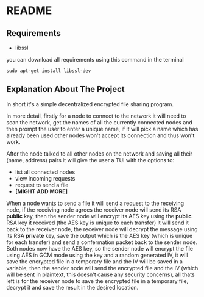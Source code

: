 # README

## Requirements

- libssl

you can download all requirements using this command in the terminal

```shell
sudo apt-get install libssl-dev
```

## Explanation About The Project

In short it's a simple decentralized encrypted file sharing program.

In more detail, firstly for a node to connect to the network it will need to scan the network, get the names of all the currently connected nodes and then prompt the user to enter a unique name, if it will pick a name which has already been used other nodes won't accept its connection and thus won't work.

After the node talked to all other nodes on the network and saving all their (name, address) pairs it will give the user a TUI with the options to:

- list all connected nodes
- view incoming requests
- request to send a file
- **[MIGHT ADD MORE]**

When a node wants to send a file it will send a request to the receiving node, if the receiving node agrees the receiver node will send its RSA **public** key, then the sender node will encrypt its AES key using the **public** RSA key it received (the AES key is unique to each transfer) it will send it back to the receiver node, the receiver node will decrypt the message using its RSA **private** key, save the output which is the AES key (which is unique for each transfer) and send a confermation packet back to the sender node.
Both nodes now have the AES key, so the sender node will encrypt the file using AES in GCM mode using the key and a random generated IV, it will save the encrypted file in a temporary file and the IV will be saved in a variable, then the sender node will send the encrypted file and the IV (which will be sent in plaintext, this doesn't cause any security concerns), all thats left is for the receiver node to save the encrypted file in a temporary file, decrypt it and save the result in the desired location.
